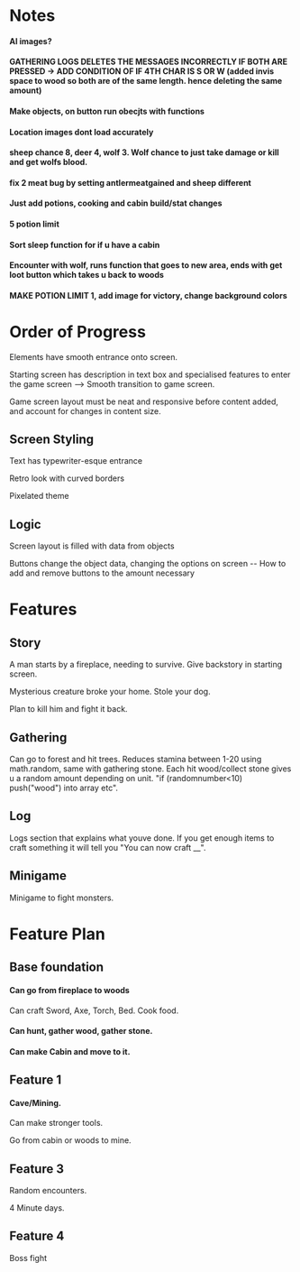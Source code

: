 # Notes

#### AI images?

#### GATHERING LOGS DELETES THE MESSAGES INCORRECTLY IF BOTH ARE PRESSED -> ADD CONDITION OF IF 4TH CHAR IS S OR W (added invis space to wood so both are of the same length. hence deleting the same amount)

#### Make objects, on button run obecjts with functions

<!-- AFTER COMPLETING FEATURE ONE SORT SCSS EG VARIABLES -->

#### Location images dont load accurately

<!-- 10% chance in travelling finding u a cave. Function thats always called, has variable randomised then if statement -->

#### sheep chance 8, deer 4, wolf 3. Wolf chance to just take damage or kill and get wolfs blood.

#### fix 2 meat bug by setting antlermeatgained and sheep different

#### Just add potions, cooking and cabin build/stat changes

<!-- Add extra texts and randomise them -->

#### 5 potion limit

<!-- Hide inventory if dont have -->

<!-- fix log of when u dont have meat but cook / eat-->

#### Sort sleep function for if u have a cabin

#### Encounter with wolf, runs function that goes to new area, ends with get loot button which takes u back to woods

<!-- Fix where u have e.g 2 water 1 wolfblood but it still crafts as both are above 0 -->

<!-- MERGE, Boss Fight, Add cabin layout for home, Lore texts, choose an action, damage low energy/hunger, passive hunger/energy loss, healing pot number in fights, fix diamond -> coal (maybe torch), font, transitions, instruction pop up, readME -->

#### MAKE POTION LIMIT 1, add image for victory, change background colors


# Order of Progress

Elements have smooth entrance onto screen.

Starting screen has description in text box and specialised features to enter the game screen --> Smooth transition to game screen.

Game screen layout must be neat and responsive before content added, and account for changes in content size.

## Screen Styling 

Text has typewriter-esque entrance

Retro look with curved borders

Pixelated theme

## Logic

Screen layout is filled with data from objects

Buttons change the object data, changing the options on screen
-- How to add and remove buttons to the amount necessary

# Features

## Story

A man starts by a fireplace, needing to survive. Give backstory in starting screen.

Mysterious creature broke your home. Stole your dog.

Plan to kill him and fight it back.

## Gathering

Can go to forest and hit trees. Reduces stamina between 1-20 using math.random, same with gathering stone. Each hit wood/collect stone gives u a random amount depending on unit. "if (randomnumber<10) push("wood") into array etc".

## Log

Logs section that explains what youve done. If you get enough items to craft something it will tell you "You can now craft __".

## Minigame 

Minigame to fight monsters.

# Feature Plan

## Base foundation

#### Can go from fireplace to woods 

Can craft Sword, Axe, Torch, Bed. Cook food.

#### Can hunt, gather wood, gather stone.

#### Can make Cabin and move to it.

## Feature 1

#### Cave/Mining.

Can make stronger tools.

Go from cabin or woods to mine.

## Feature 3

Random encounters.

4 Minute days.

## Feature 4

Boss fight